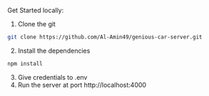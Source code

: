 Get Started locally:

1. Clone the git 
```bash
git clone https://github.com/Al-Amin49/genious-car-server.git
```
2. Install the dependencies
```bash
npm install
```
3. Give credentials to .env
4. Run the server at port http://localhost:4000

